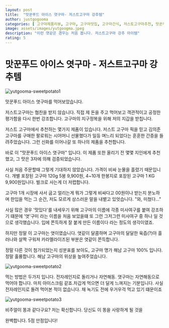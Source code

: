 ```yaml
---
layout: post
title:  "맛꾼푸드 아이스 엿구마- 저스트고구마 강추템"
author: justgogooma
categories: [ 고구마제품리뷰, 고구마, 고구마맛집, 고구마간식, 저스토고구마추천, 맛꾼푸드, 아이스고구마 ]
image: assets/images/yutgoogma.jpeg
description: "이런 엿같은 경우는 처음 봅니다. 저스트고구마 강추 아이템"
rating: 5
---
```


# 맛꾼푸드 아이스 엿구마 - 저스트고구마 강추템


![yutgooma-sweetpotato1](https://lh3.googleusercontent.com/pw/ACtC-3drHKSRfz3QDKxFKccreGRBOnAQ7uOImV26HGIo_5R4zsgt4IUZmO_QheeiOrcyHizuuuDoxp8n2crrPw9NT3TDVFfHZiFsk75Y_TABEMGT0EJF1D-WSMXCgbZcJ2IP9jieZcran_qNp13x2oyG4c9KIQ=w799-h984-no?authuser=0)



맛꾼푸드 아이스 엿구마를 먹어보았습니다.

저스트고구마는 협찬을 받지 않습니다. 직접 제 돈을 주고 먹어보고 객관적이고 공정한 평가함을 다시 한번 강조합니다. 
고구마의 지구정복을 위해 저의 지갑을 받칩니다.

저스트 고구마에서 추천하는 몇가지 제품이 있습니다. 
저스트 고구마 픽을 믿고 김의준 고구마를 구매한 팔로워는 시어머니 선물했다가 일등 며느리 되었다는 훈훈한 간증을 들려주었습니다.
그런 신화를 이어나갈 또 하나의 제품을 추천합니다.

바로 이 "맛꾼푸드 아이스 엿구마" 입니다.
이 제품 또한 올리기 전 몇몇 지인에게 추천 했고, 그 맛은 3자에 의해 검증되었습니다.

사실 처음 주문할때 그렇게 기대하지 않았습니다.
가격이 비싸 눈물을 흘렸기 때문입니다.
개별 포장된 고구마 120g 5봉 9,900원,
4~10개 한봉지로 포장된 고구마 1 KG 9,900원입니다. 
벌크로 사는게 더 저렵합니다.

고구마 1개 시장에 사서 굽고 얼리는게 뭐가 그렇게 비싸다고 00원이나 받는지 분노하며
한입을 먹는 그 순간,
저도 모르게 상스러운 말을 내뱉고 있엇습니다. "와, 미쳤다..." 

사실 많은 경우 '맛있다'를 내세우기 위해 고구마의 이름에 각종 미사여구를 붙여 강조하기 떄문에
'엿'구미 라는 이름을 처음 보았을떄
또 그런 그저그런 미사여구 중 하나 일 것으로 생각했습니다.
입에 쫀득하게 잘 붙게 만든 이름이다 라는 정도의 생각이였죠.

하지만 정말 이 고구마는 엿이였습니다.
엿같이 달콤하며
고구마의 달달한 육즙(?)아 흘러나와 살짝 구워져 카라멜라이즈된 부분은 엿같이 쫀득합니다. 

정말 다른 것이 첨가되었는지 성분표를 보아도, 고구마 명가 해남 고구마 100% 입니다. 
정말 훌륭합니다. 해남 고구마의 위상을 높여주었습니다.


![yutgooma-sweetpotato2](https://lh3.googleusercontent.com/pw/ACtC-3dphec3-ICoKYYoiN7Fs8tLeTqS1RT3FikUFbqXryeyPRyQMN9luxWKfcbip4qJvtD3IvJpHluLQLKXdOFZFq70ThocoNQYFLczrgE8aUhyrQeZN9sgB_CGHFk8YjgTnzihdxbU0Ls5tqSMLyC93hl3Cw=w1024-h768-no?authuser=1)

먹는 방법은 두가지 입니다. 
전자레인지로 돌리거나 자연해동.
엿구마는 자연해동으로 먹어야 합니다. 마치 아이스크림 같죠.차갑게 먹으면 더 달게 느껴지는 기분입니다.
사실 전자레인지로 돌려 먹어본 적이 없습니다.
채 녹기도 전에 우거우걱 먹고 있기 떄문이죠

![yutgooma-sweetpotato3](https://lh3.googleusercontent.com/pw/ACtC-3fs6lDldqGKx-9dxOXPivonTlXxqSkrfbxvsQBtnO0nHuiYZpYVppM4pGDwxppqerTnPj2Tc6kBdZ00Xsu_oooQyda1ZGrYE-zaGPceNsLZuyIkjB3ouKM1eMvBkYaa9sU1H81MkbxNht9Oz1XcgraxNg=w768-h1024-no?authuser=0)


비주얼이 똥과 같다구요?
저는 확신합니다. 당신도 이 똥을 사랑하게 될 것을

완벽합니다. 5점 만점입니다! 

